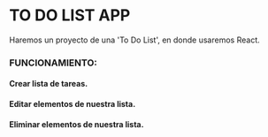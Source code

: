 # TO DO LIST APP

Haremos un proyecto de una 'To Do List', en donde usaremos React.

### FUNCIONAMIENTO:

#### Crear lista de tareas.

#### Editar elementos de nuestra lista.

#### Eliminar elementos de nuestra lista.
